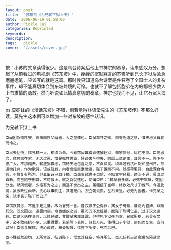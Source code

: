 ```yaml
---
layout: post  
title:  "苏辙的《为兄轼下狱上书》"
date:  2008-06-19 01:58:00
author: Pickle Cai  
categories: Reprinted  
keywords: 
description:   
tags:	pickle   
cover:  "/assets/cover.jpg"  

---
```


按：小苏的文章读得很少。这是乌台诗案后他上书神宗的奏章，读来感叹万分。想起了从前看过的电视剧《苏东坡》中，瘦瘦的沉默寡言的苏辙听到兄长下狱后急急磨墨运笔，应该写的就是这篇。那时候只知道乌台诗案是件狂卷了全国士人的复杂事件，却不能真切体会到东坡处境的可怜。也就不了解包括胞弟在内的那极少数人上书求情的勇敢。然而听说如此情真意切的奏章，神宗也视而不见，让它石沉大海了。

 

ps.莫砺锋的《漫话东坡》不错，倘若觉得林语堂先生的《苏东坡传》不那么好读，莫先生这本倒可以增加一些对东坡的感性认识。

 

为兄轼下狱上书

 





    臣闻困急而呼天，疾痛而呼父母者，人之至情也。臣虽草芥之微，而有危迫之恳，惟天地父母哀而怜之。

    臣早失怙恃，惟兄轼一人，相须为命。今者窃闻其得罪逮捕赴狱，举家惊号，忧在不测。臣窃思念，轼居家在官，无大过恶，惟是赋性愚直，好谈古今得失，前后上章论事，其言不一。陛下圣德广大，不加谴责。轼狂狷寡虑，窃恃天地包含之恩，不自抑畏。顷年通判杭州及知密州日，每遇物托兴，作为歌诗，语或轻发，向者曾经臣寮缴进，陛下置而不问。轼感荷恩贷，自此深自悔咎，不敢复有所为。但其旧诗已自传播。臣诚哀轼愚于自信，不知文字轻易，迹涉不逊，虽改过自新，而已陷于刑辟，不可救止。轼之将就逮也，使谓臣曰：“轼早衰多病，必死于牢狱，死固分也。然所恨者，少抱有为之志，而遇不世出之主，虽龃龉于当年，终欲效尺寸于晚节。今遇此祸，虽欲改过自新，洗心以事明主，其道无由。况立朝最孤，左右亲近，必无为言者。惟兄弟之亲，试求哀于陛下而已。”

    臣窃哀其志，不胜手足之情，故为冒死一言。昔汉淳于公得罪，其女子缇萦，请没为官婢，以赎其父。汉文因之，遂罢肉刑。今臣蝼蚁之诚，虽万万不及缇萦，而陛下聪明仁圣，过于汉文远甚。臣欲乞纳在身官，以赎兄轼，非敢望末减其罪，但得免下狱死为幸。兄轼所犯，若显有文字，必不敢拒抗不承，以重得罪。若蒙陛下哀怜，赦其万死，使得出于牢狱，则死而复生，宜何以报！臣愿与兄轼，洗心改过，粉骨报效，惟陛下所使，死而后已。

    臣不胜孤危迫切，无所告诉，归诚陛下，惟宽其狂妄，特许所乞，臣无任祈天请命激切陨越之至。

		    



